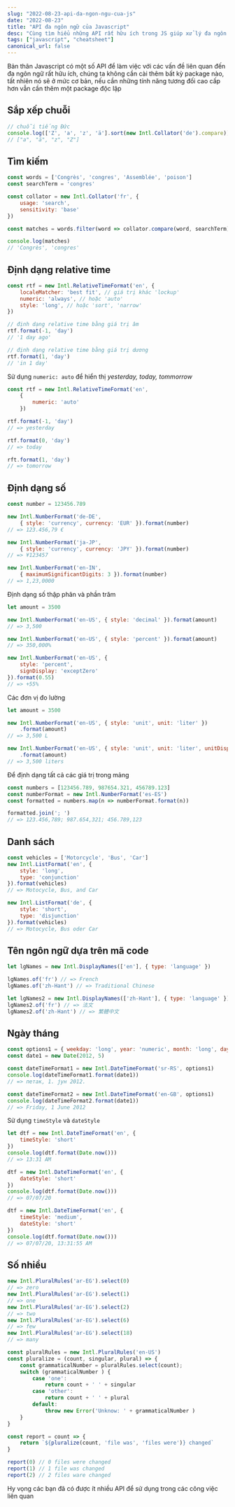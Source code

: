 ```yaml
---
slug: "2022-08-23-api-da-ngon-ngu-cua-js"
date: "2022-08-23"
title: "API đa ngôn ngữ của Javascript"
desc: "Cùng tìm hiểu những API rất hữu ích trong JS giúp xử lý đa ngôn ngữ"
tags: ["javascript", "cheatsheet"]
canonical_url: false
---
```


Bản thân Javascript có một số API để làm việc với các vấn đề liên quan đến đa ngôn ngữ rất hữu ích, chúng ta không cần cài thêm bất kỳ package nào, tất nhiên nó sẽ ở mức cơ bản, nếu cần những tính năng tương đối cao cấp hơn vẫn cần thêm một package độc lập

## Sắp xếp chuỗi

```js
// chuỗi tiếng Đức
console.log(['Z', 'a', 'z', 'ä'].sort(new Intl.Collator('de').compare));
// ["a", "ä", "z", "Z"]
```

## Tìm kiếm

```js
const words = ['Congrès', 'congres', 'Assemblée', 'poison']
const searchTerm = 'congres'

const collator = new Intl.Collator('fr', {
	usage: 'search',
	sensitivity: 'base'
})

const matches = words.filter(word => collator.compare(word, searchTerm) === 0)

console.log(matches)
// 'Congrès', 'congres'
```

## Định dạng relative time

```js
const rtf = new Intl.RelativeTimeFormat('en', {
	localeMatcher: 'best fit', // giá trị khác 'lockup'
	numeric: 'always', // hoặc 'auto'
	style: 'long', // hoặc 'sort', 'narrow'
})

// định dạng relative time bằng giá trị âm
rtf.format(-1, 'day')
// '1 day ago'

// định dạng relative time bằng giá trị dương
rtf.format(1, 'day')
// 'in 1 day'
```

Sử dụng `numeric: auto` để hiển thị *yesterday, today, tommorrow*

```js
const rtf = new Intl.RelativeTimeFormat('en',
	{
		numeric: 'auto'
	})

rtf.format(-1, 'day')
// => yesterday

rtf.format(0, 'day')
// => today

rft.format(1, 'day')
// => tomorrow
```

## Định dạng số

```js
const number = 123456.789

new Intl.NumberFormat('de-DE',
	{ style: 'currency', currency: 'EUR' }).format(number)
// => 123.456,79 €

new Intl.NumberFormat('ja-JP',
	{ style: 'currency', currency: 'JPY' }).format(number)
// => ¥123457

new Intl.NumberFormat('en-IN',
	{ maximumSignificantDigits: 3 }).format(number)
// => 1,23,0000
```

Định dạng số thập phân và phần trăm

```js
let amount = 3500

new Intl.NumberFormat('en-US', { style: 'decimal' }).format(amount)
// => 3,500

new Intl.NumberFormat('en-US', { style: 'percent' }).format(amount)
// => 350,000%

new Intl.NumberFormat('en-US', {
	style: 'percent',
	signDisplay: 'exceptZero'
}).format(0.55)
// => +55%
```

Các đơn vị đo lường

```js
let amount = 3500

new Intl.NumberFormat('en-US', { style: 'unit', unit: 'liter' })
	.format(amount)
// => 3,500 L

new Intl.NumberFormat('en-US', { style: 'unit', unit: 'liter', unitDisplay: 'long' })
	.format(amount)
// => 3,500 liters
```

Để định dạng tất cả các giá trị trong mảng

```js
const numbers = [123456.789, 987654.321, 456789.123]
const numberFormat = new Intl.NumberFormat('es-ES')
const formatted = numbers.map(n => numberFormat.format(n))

formatted.join('; ')
// => 123.456,789; 987.654,321; 456.789,123 
```

## Danh sách

```js
const vehicles = ['Motorcycle', 'Bus', 'Car']
new Intl.ListFormat('en', {
	style: 'long',
	type: 'conjunction'
}).format(vehicles)
// => Motocycle, Bus, and Car

new Intl.ListFormat('de', {
	style: 'short',
	type: 'disjunction'
}).format(vehicles)
// => Motocycle, Bus oder Car
```

## Tên ngôn ngữ dựa trên mã code

```js
let lgNames = new Intl.DisplayNames(['en'], { type: 'language' })

lgNames.of('fr') // => French
lgNames.of('zh-Hant') // => Traditional Chinese

let lgNames2 = new Intl.DisplayNames(['zh-Hant'], { type: 'language' })
lgNames2.of('fr') // => 法文
lgNames2.of('zh-Hant') // => 繁體中文
```

## Ngày tháng

```js
const options1 = { weekday: 'long', year: 'numeric', month: 'long', day: 'numeric' }
const date1 = new Date(2012, 5)

const dateTimeFormat1 = new Intl.DateTimeFormat('sr-RS', options1)
console.log(dateTimeFormat1.format(date1))
// => петак, 1. јун 2012.

const dateTimeFormat2 = new Intl.DateTimeFormat('en-GB', options1)
console.log(dateTimeFormat2.format(date1))
// => Friday, 1 June 2012
```

Sử dụng `timeStyle` và `dateStyle`

```js
let dtf = new Intl.DateTimeFormat('en', {
	timeStyle: 'short'
})
console.log(dtf.format(Date.now()))
// => 13:31 AM

dtf = new Intl.DateTimeFormat('en', {
	dateStyle: 'short'
})
console.log(dtf.format(Date.now()))
// => 07/07/20

dtf = new Intl.DateTimeFormat('en', {
	timeStyle: 'medium',
	dateStyle: 'short'
})
console.log(dtf.format(Date.now()))
// => 07/07/20, 13:31:55 AM
```

## Số nhiều

```js
new Intl.PluralRules('ar-EG').select(0)
// => zero
new Intl.PluralRules('ar-EG').select(1)
// => one
new Intl.PluralRules('ar-EG').select(2)
// => two
new Intl.PluralRules('ar-EG').select(6)
// => few
new Intl.PluralRules('ar-EG').select(18)
// => many
```

```js
const pluralRules = new Intl.PluralRules('en-US')
const pluralize = (count, singular, plural) => {
	const grammaticalNumber = pluralRules.select(count);
	switch (grammaticalNumber ) {
		case 'one':
			return count + ' ' + singular
		case 'other':
			return count + ' ' + plural
		default:
			throw new Error('Unknow: ' + grammaticalNumber )
	}
}

const report = count => {
	return `${pluralize(count, 'file was', 'files were')} changed`
}

report(0) // 0 files were changed
report(1) // 1 file was changed
report(2) // 2 files ware changed
```

Hy vọng các bạn đã có được ít nhiều API để sử dụng trong các công việc liên quan